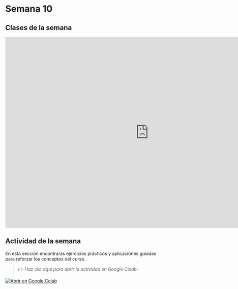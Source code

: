 # Semana 10

## Clases de la semana

<iframe src="https://www.slideshare.net/slideshow/embed_code/key/2ESMAYroOTpIwo?hostedIn=slideshare&page=upload" width="900" height="600" frameborder="0" marginwidth="0" marginheight="0" scrolling="no"></iframe>


## Actividad de la semana


En esta sección encontrarás ejercicios prácticos y aplicaciones guiadas para reforzar los conceptos del curso.  
> 👉 *Haz clic aquí para abrir la actividad en Google Colab*: <a href="https://colab.research.google.com/drive/1nevP-mEAirEVJc_TvZPkJybtsIFb0uPV?usp=sharing" target="_parent">
  <img src="https://colab.research.google.com/assets/colab-badge.svg" alt="Abrir en Google Colab"/>
</a>

